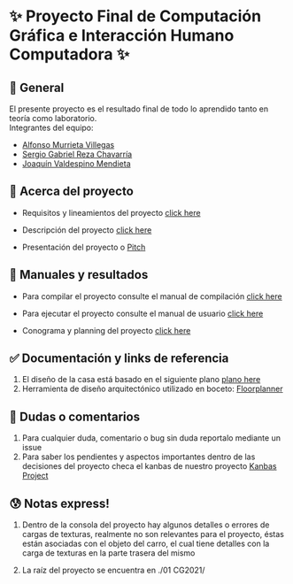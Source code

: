 # ✨ Proyecto Final de Computación Gráfica e Interacción Humano Computadora ✨

## 🚀 General

El presente proyecto es el resultado final de todo lo aprendido tanto en teoría como laboratorio.<br>
Integrantes del equipo: 

- [Alfonso Murrieta Villegas ](https://github.com/aMurryFly)
- [Sergio Gabriel Reza Chavarría](https://github.com/ResergeDX)
- [Joaquín Valdespino Mendieta](https://github.com/JoaquinValdespino)

## 🚀 Acerca del proyecto

- Requisitos y lineamientos del proyecto [click here](https://github.com/aMurryFly/House_FinalProject/blob/main/aboutProject/lineamientos_Profesor.pdf)

- Descripción del proyecto [click here](https://github.com/aMurryFly/House_FinalProject/blob/main/aboutProject/descripcion_propia.md)<br>

- Presentación del proyecto o [Pitch](https://youtu.be/ND7mIb6xAn8)


## 🚀 Manuales y resultados

- Para compilar el proyecto consulte el manual de compilación [click here](https://github.com/aMurryFly/House_FinalProject/blob/main/manuales/Manual_Configuracion.pdf)

- Para ejecutar el proyecto consulte el manual de usuario [click here](https://github.com/aMurryFly/House_FinalProject/blob/main/manuales/Manual_Usuario.pdf)

- Conograma y planning del proyecto [click here](https://github.com/aMurryFly/House_FinalProject/projects/1)

[comment]: <- Video de funcionamiento y de uso [pendiente]()> 

## ✅ Documentación y links de referencia 

1. El diseño de la casa está basado en el siguiente plano [plano here](https://verplanos.com/plano-de-casa-grande-con-piscina-de-estilo-mediterraneo/)
2. Herramienta de diseño arquitectónico utilizado en boceto: [Floorplanner](https://www.floorplanner.com/)


## 🤔 Dudas o comentarios

1. Para cualquier duda, comentario o bug sin duda reportalo mediante un issue
2. Para saber los pendientes y aspectos importantes dentro de las decisiones del proyecto checa el kanbas de nuestro proyecto [Kanbas Project](https://github.com/aMurryFly/House_FinalProject/projects/1)

## 😰 Notas express!

1. Dentro de la consola del proyecto hay algunos detalles o errores de cargas de texturas, realmente no son relevantes para el proyecto, éstas están asociadas con el objeto del carro, el cual tiene detalles con la carga de texturas en la parte trasera del mismo

2. La raíz del proyecto se encuentra en ./01 CG2021/


